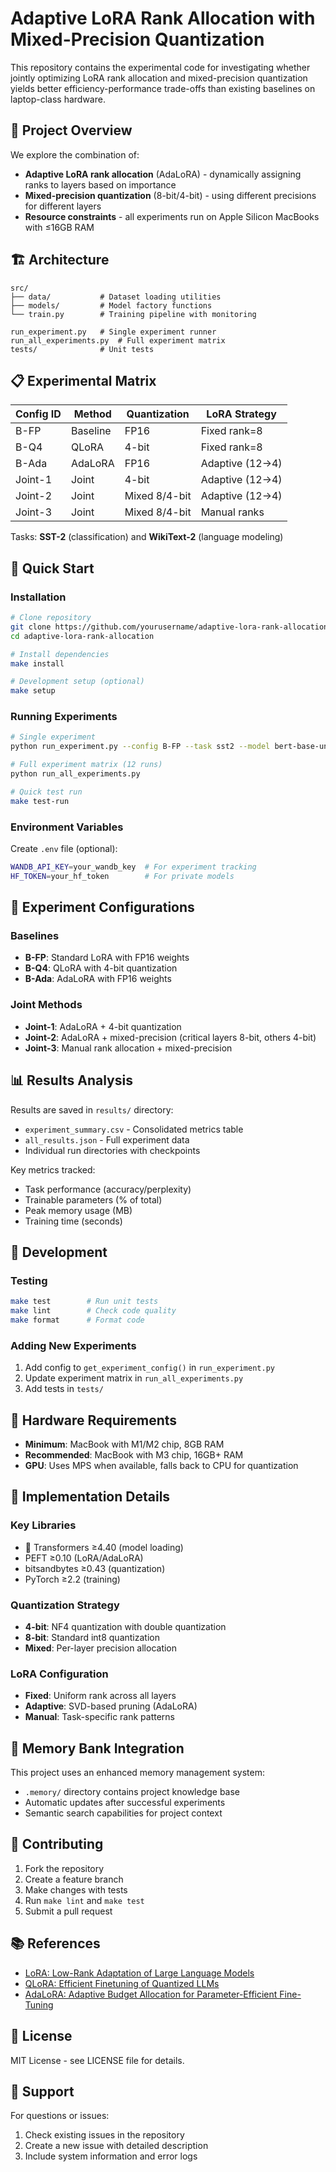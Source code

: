 # Adaptive LoRA Rank Allocation with Mixed-Precision Quantization

This repository contains the experimental code for investigating whether jointly optimizing LoRA rank allocation and mixed-precision quantization yields better efficiency-performance trade-offs than existing baselines on laptop-class hardware.

## 🎯 Project Overview

We explore the combination of:
- **Adaptive LoRA rank allocation** (AdaLoRA) - dynamically assigning ranks to layers based on importance
- **Mixed-precision quantization** (8-bit/4-bit) - using different precisions for different layers
- **Resource constraints** - all experiments run on Apple Silicon MacBooks with ≤16GB RAM

## 🏗️ Architecture

```
src/
├── data/           # Dataset loading utilities
├── models/         # Model factory functions
└── train.py        # Training pipeline with monitoring

run_experiment.py   # Single experiment runner
run_all_experiments.py  # Full experiment matrix
tests/              # Unit tests
```

## 📋 Experimental Matrix

| Config ID | Method | Quantization | LoRA Strategy |
|-----------|--------|-------------|---------------|
| B-FP | Baseline | FP16 | Fixed rank=8 |
| B-Q4 | QLoRA | 4-bit | Fixed rank=8 |
| B-Ada | AdaLoRA | FP16 | Adaptive (12→4) |
| Joint-1 | Joint | 4-bit | Adaptive (12→4) |
| Joint-2 | Joint | Mixed 8/4-bit | Adaptive (12→4) |
| Joint-3 | Joint | Mixed 8/4-bit | Manual ranks |

Tasks: **SST-2** (classification) and **WikiText-2** (language modeling)

## 🚀 Quick Start

### Installation

```bash
# Clone repository
git clone https://github.com/yourusername/adaptive-lora-rank-allocation.git
cd adaptive-lora-rank-allocation

# Install dependencies
make install

# Development setup (optional)
make setup
```

### Running Experiments

```bash
# Single experiment
python run_experiment.py --config B-FP --task sst2 --model bert-base-uncased

# Full experiment matrix (12 runs)
python run_all_experiments.py

# Quick test run
make test-run
```

### Environment Variables

Create `.env` file (optional):
```bash
WANDB_API_KEY=your_wandb_key  # For experiment tracking
HF_TOKEN=your_hf_token        # For private models
```

## 🧪 Experiment Configurations

### Baselines
- **B-FP**: Standard LoRA with FP16 weights
- **B-Q4**: QLoRA with 4-bit quantization
- **B-Ada**: AdaLoRA with FP16 weights

### Joint Methods
- **Joint-1**: AdaLoRA + 4-bit quantization
- **Joint-2**: AdaLoRA + mixed-precision (critical layers 8-bit, others 4-bit)
- **Joint-3**: Manual rank allocation + mixed-precision

## 📊 Results Analysis

Results are saved in `results/` directory:
- `experiment_summary.csv` - Consolidated metrics table
- `all_results.json` - Full experiment data
- Individual run directories with checkpoints

Key metrics tracked:
- Task performance (accuracy/perplexity)
- Trainable parameters (% of total)
- Peak memory usage (MB)
- Training time (seconds)

## 🔧 Development

### Testing
```bash
make test        # Run unit tests
make lint        # Check code quality
make format      # Format code
```

### Adding New Experiments
1. Add config to `get_experiment_config()` in `run_experiment.py`
2. Update experiment matrix in `run_all_experiments.py`
3. Add tests in `tests/`

## 📝 Hardware Requirements

- **Minimum**: MacBook with M1/M2 chip, 8GB RAM
- **Recommended**: MacBook with M3 chip, 16GB+ RAM
- **GPU**: Uses MPS when available, falls back to CPU for quantization

## 📖 Implementation Details

### Key Libraries
- 🤗 Transformers ≥4.40 (model loading)
- PEFT ≥0.10 (LoRA/AdaLoRA)
- bitsandbytes ≥0.43 (quantization)
- PyTorch ≥2.2 (training)

### Quantization Strategy
- **4-bit**: NF4 quantization with double quantization
- **8-bit**: Standard int8 quantization
- **Mixed**: Per-layer precision allocation

### LoRA Configuration
- **Fixed**: Uniform rank across all layers
- **Adaptive**: SVD-based pruning (AdaLoRA)
- **Manual**: Task-specific rank patterns

## 🎨 Memory Bank Integration

This project uses an enhanced memory management system:
- `.memory/` directory contains project knowledge base
- Automatic updates after successful experiments
- Semantic search capabilities for project context

## 🤝 Contributing

1. Fork the repository
2. Create a feature branch
3. Make changes with tests
4. Run `make lint` and `make test`
5. Submit a pull request

## 📚 References

- [LoRA: Low-Rank Adaptation of Large Language Models](https://arxiv.org/abs/2106.09685)
- [QLoRA: Efficient Finetuning of Quantized LLMs](https://arxiv.org/abs/2305.14314)
- [AdaLoRA: Adaptive Budget Allocation for Parameter-Efficient Fine-Tuning](https://arxiv.org/abs/2303.10512)

## 📄 License

MIT License - see LICENSE file for details.

## 🙋 Support

For questions or issues:
1. Check existing issues in the repository
2. Create a new issue with detailed description
3. Include system information and error logs 